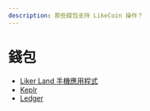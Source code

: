 ```yaml
---
description: 那些錢包支持 LikeCoin 操作？
---
```


# 錢包

* [Liker Land 手機應用程式](like-pay.md)
* [Keplr](../../user-guide/liker-id/register-with-keplr.md)
* [Ledger](hardware-wallet.md)
